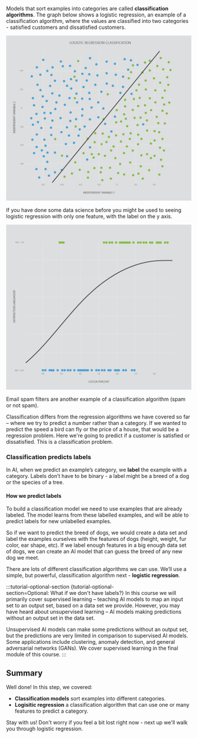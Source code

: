 Models that sort examples into categories are called __classification algorithms__. The graph below shows a logistic regression, an example of a classification algorithm, where the values are classified into two categories - satisfied customers and dissatisfied customers.

![3.1 LogisticRegression-01](../media/3.1_LogisticRegression-01.png)

If you have done some data science before you might be used to seeing logistic regression with only one feature, with the label on the y axis.

![3.1 LogisticRegression-02](../media/3.1_LogisticRegression-02.png)  
  
Email spam filters are another example of a classification algorithm (spam or not spam).

Classification differs from the regression algorithms we have covered so far – where we try to predict a number rather than a category. If we wanted to predict the speed a bird can fly or the price of a house, that would be a regression problem. Here we're going to predict if a customer is satisfied or dissatisfied. This is a classification problem.

### Classification predicts labels

In AI, when we predict an example’s category, we __label__ the example with a category. Labels don’t have to be binary - a label might be a breed of a dog or the species of a tree.  
  
#### How we predict labels
  
To build a classification model we need to use examples that are already labeled.  The model learns from these labelled examples, and will be able to predict labels for new unlabelled examples.

So if we want to predict the breed of dogs, we would create a data set and label the examples ourselves with the features of dogs (height, weight, fur color, ear shape, etc).  If we label enough features in a big enough data set of dogs, we can create an AI model that can guess the breed of any new dog we meet.

There are lots of different classification algorithms we can use. We’ll use a simple, but powerful, classification algorithm next - __logistic regression__.

:::tutorial-optional-section {tutorial-optional-section=Optional:&nbsp;What&nbsp;if&nbsp;we&nbsp;don't&nbsp;have&nbsp;labels?}
In this course we will primarily cover supervised learning – teaching AI models to map an input set to an output set, based on a data set we provide. However, you may have heard about unsupervised learning – AI models making predictions without an output set in the data set.
 
Unsupervised AI models can make some predictions without an output set, but the predictions are very limited in comparison to supervised AI models. Some applications include clustering, anomaly detection, and general adversarial networks (GANs). We cover supervised learning in the final module of this course.
:::

## Summary

Well done! In this step, we covered:

* __Classification models__ sort examples into different categories.
* __Logisitic regression__ a classification algorithm that can use one or many features to predict a category.

Stay with us! Don't worry if you feel a bit lost right now - next up we'll walk you through logistic regression.